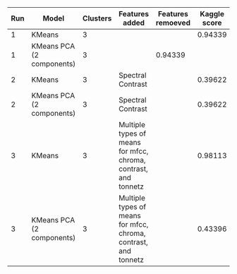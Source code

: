 | Run | Model | Clusters | Features added | Features remoeved | Kaggle score | 
| - | - | - | - | - | - |
| 1 | KMeans | 3 | | | 0.94339 |
| 1 | KMeans PCA (2 components) | 3 | | 0.94339 |
| 2 | KMeans | 3 | Spectral Contrast | | 0.39622 |
| 2 | KMeans PCA (2 components) | 3 | Spectral Contrast | | 0.39622 |
| 3 | KMeans | 3 | Multiple types of means for mfcc, chroma, contrast, and tonnetz | | 0.98113 |
| 3 | KMeans PCA (2 components) | 3 | Multiple types of means for mfcc, chroma, contrast, and tonnetz | | 0.43396 |